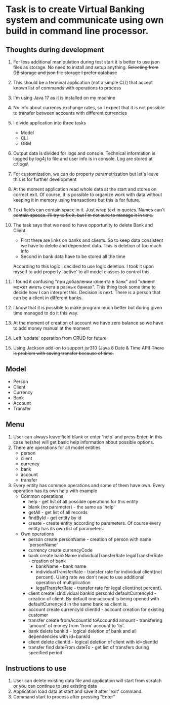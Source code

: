 # Task is to create Virtual Banking system and communicate using own build in command line processor.

## Thoughts during development

1. For less additional manipulation during test start it is better to use json files as storage. No need to install and
   setup anything. ~~Selecting from DB storage and json file storage I prefer database~~
2. This should be a terminal application (not a simple CLI) that accept known list of commands with operations to
   process
3. I'm using Java 17 as it is installed on my machine
4. No info about currency exchange rates, so I expect that it is not possible to transfer between accounts with
   different currencies
5. I divide application into three tasks
    * Model
    * CLI
    * ORM
6. Output data is divided for logs and console. Technical information is logged by log4j to file and user info is in
   console. Log are stored at c:\logs\
7. For customization, we can do property parametrization but let's leave this is for further development
8. At the moment application read whole data at the start and stores on correct exit. Of course, it is possible to
   organize work with data without keeping it in memory using transactions but this is for future.
9. Text fields can contain space in it. Just wrap text in quotes. ~~Names can't contain spaces. I'll try to fix it, but
   I'm not sure to manage it in time.~~
10. The task says that we need to have opportunity to delete Bank and Client.
    * First there are links on banks and clients. So to keep data consistent we have to delete and dependent data. This
      is deletion of too much info
    * Second in bank data have to be stored all the time

    According to this logic I decided to use logic deletion. I took it upon myself to add property 'active' to all model
    classes to control this.
11. I found it confusing "при добавлении клиента в банк" and "клиент может иметь счета в разных банках". This thing took
    some time to decide how I can interpret this. Decision is next. There is a person that can be a client in different
    banks.
12. I know that it is possible to make program much better but during given time managed to do it this way.
13. At the moment of creation of account we have zero balance so we have to add money manual at the moment
14. Left 'update' operation from CRUD for future
15. Using Jackson add-on to support jsr310 (Java 8 Date & Time API) ~~There is problem with saving transfer because of time.~~

## Model

* Person
* Client
* Currency
* Bank
* Account
* Transfer

## Menu

1. User can always leave field blank or enter 'help' and press Enter. In this case he(she) will get basic help
   information about possible options.
2. There are operations for all model entities
    * person
    * client
    * currency
    * bank
    * account
    * transfer
3. Every entity has common operations and some of them have own. Every operation has its own help with example
    * Common operations
        * help - get list of all possible operations for this entity
        * blank (no parameter) - the same as 'help'
        * getAll - get list of all records
        * findById - get entity by id
        * create - create entity according to parameters. Of course every entity has its own list of parameters.
    * Own operations
        * person create personName - creation of person with name 'personName'
        * currency create currencyCode
        * bank create bankName individualTransferRate legalTransferRate - creation of bank
            * bankName - bank name
            * individualTransferRate - transfer rate for individual client(not percent). Using rate we don't need to use
              additional operation of multiplication
            * legalTransferRate - transfer rate for legal client(not percent).
        * client create isIndividual bankId personId defaultCurrencyId - creation of client. By default one account is being opened with defaultCurrencyId in the same bank as client is. 
        * account create currencyId clientId - account creation for existing customer
        * transfer create fromAccountId toAccountId amount - transfering 'amount' of money from 'from' account to 'to'.
        * bank delete bankId - logical deletion of bank and all dependencies with id=bankId 
        * client delete clientId - logical  deletion of client with id=clientId
        * transfer find dateFrom dateTo - get list of transfers during specified period 

## Instructions to use
1. User can delete existing data file and application will start from scratch or you can continue to use existing data
2. Application load data at start and save it after 'exit' command.
3. Command start to process after pressing "Enter"